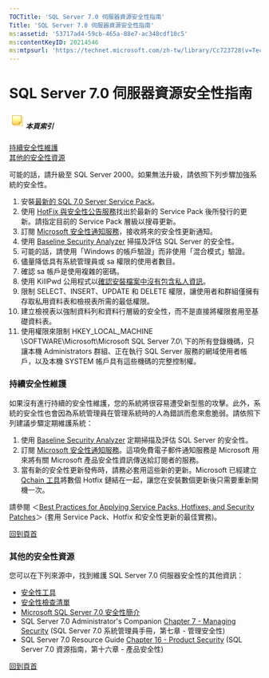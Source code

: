 ```yaml
---
TOCTitle: 'SQL Server 7.0 伺服器資源安全性指南'
Title: 'SQL Server 7.0 伺服器資源安全性指南'
ms:assetid: '53717ad4-59cb-465a-88e7-ac348cdf10c5'
ms:contentKeyID: 20214546
ms:mtpsurl: 'https://technet.microsoft.com/zh-tw/library/Cc723728(v=TechNet.10)'
---
```


SQL Server 7.0 伺服器資源安全性指南
===================================

##### ![Cc723728.community-sm(zh-tw,TechNet.10).gif](images/Cc723728.community-sm(zh-tw,TechNet.10).gif)本頁索引

[](#ea)[持續安全性維護](#ea)  
[](#eb)[其他的安全性資源](#eb)  

可能的話，請升級至 SQL Server 2000。如果無法升級，請依照下列步驟加強系統的安全性。

1.  安裝[最新的 SQL 7.0 Server Service Pack](http://support.microsoft.com/default.aspx?scid=kb;en-us;301511&sd=tech)。
2.  使用 [HotFix 與安全性公告服務](http://www.microsoft.com/technet/security/current.asp?productid=29)找出於最新的 Service Pack 後所發行的更新。請指定目前的 Service Pack 層級以搜尋更新。
3.  訂閱 [Microsoft 安全性通知服務](http://www.microsoft.com/technet/security/bulletin/notify.mspx)，接收將來的安全性更新通知。
4.  使用 [Baseline Security Analyzer](http://www.microsoft.com/taiwan/technet/security/tools/mbsaqa.aspx) 掃描及評估 SQL Server 的安全性。
5.  可能的話，請使用「Windows 的帳戶驗證」而非使用「混合模式」驗證。
6.  儘量降低具有系統管理員或 sa 權限的使用者數目。
7.  確認 sa 帳戶是使用複雜的密碼。
8.  使用 KillPwd 公用程式以[確認安裝檔案中沒有包含私人資訊](http://www.microsoft.com/sql/techinfo/administration/2000/security/securingsqlserver.asp)。
9.  限制 SELECT、INSERT、UPDATE 和 DELETE 權限，讓使用者和群組僅擁有存取私用資料表和檢視表所需的最低權限。
10. 建立檢視表以強制資料列和資料行層級的安全性，而不是直接將權限套用至基礎資料表。
11. 使用權限來限制 HKEY\_LOCAL\_MACHINE \\SOFTWARE\\Microsoft\\Microsoft SQL Server 7.0\\ 下的所有登錄機碼，只讓本機 Administrators 群組、正在執行 SQL Server 服務的網域使用者帳戶，以及本機 SYSTEM 帳戶具有這些機碼的完整控制權。

### 持續安全性維護

如果沒有進行持續的安全性維護，您的系統將很容易遭受新型態的攻擊。此外，系統的安全性也會因為系統管理員在管理系統時的人為錯誤而愈來愈脆弱。請依照下列建議步驟定期維護系統：

1.  使用 [Baseline Security Analyzer](http://www.microsoft.com/taiwan/technet/security/tools/mbsaqa.aspx) 定期掃描及評估 SQL Server 的安全性。
2.  訂閱 [Microsoft 安全性通知服務](http://www.microsoft.com/technet/security/bulletin/notify.mspx)。這項免費電子郵件通知服務是 Microsoft 用來將有關 Microsoft 產品安全性資訊傳送給訂閱者的服務。
3.  當有新的安全性更新發佈時，請務必套用這些新的更新。Microsoft 已經建立 [Qchain 工具](http://www.microsoft.com/downloads/details.aspx?displaylang=en&familyid=a85c9cfa-e84c-4723-9c28-f66859060f5d)將數個 Hotfix 鏈結在一起，讓您在安裝數個更新後只需要重新開機一次。

請參閱 ＜[Best Practices for Applying Service Packs, Hotfixes, and Security Patches](http://www.microsoft.com/taiwan/technet/security/bestprac/bpsp.aspx)＞ (套用 Service Pack、Hotfix 和安全性更新的最佳實務)。

[](#mainsection)[回到頁首](#mainsection)

### 其他的安全性資源

您可以在下列來源中，找到維護 SQL Server 7.0 伺服器安全性的其他資訊：

-   [安全性工具](http://www.microsoft.com/technet/security/tools/default.mspx)
-   [安全性檢查清單](http://www.microsoft.com/technet/security/chklist/default.mspx)
-   [Microsoft SQL Server 7.0 安全性簡介](http://www.microsoft.com/technet/prodtechnol/sql/70/maintain/secure.mspx)
-   SQL Server 7.0 Administrator's Companion [Chapter 7 - Managing Security](http://www.microsoft.com/resources/documentation/sql/7/all/proddocs/en-us/admincmp/75517c07.mspx) (SQL Server 7.0 系統管理員手冊，第七章 - 管理安全性)
-   SQL Server 7.0 Resource Guide [Chapter 16 - Product Security](http://www.microsoft.com/resources/documentation/sql/7/all/reskit/en-us/part10/sqc15.mspx) (SQL Server 7.0 資源指南，第十六章 - 產品安全性)

[](#mainsection)[回到頁首](#mainsection)
